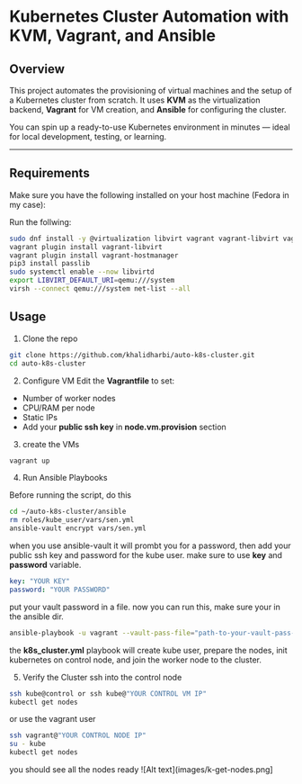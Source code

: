 # Kubernetes Cluster Automation with KVM, Vagrant, and Ansible

## Overview
This project automates the provisioning of virtual machines and the setup of a Kubernetes cluster from scratch.
It uses  **KVM** as the virtualization backend, **Vagrant** for VM creation, and **Ansible** for configuring the cluster.

You can spin up a ready-to-use Kubernetes environment in minutes — ideal for local development, testing, or learning.

---

## Requirements

Make sure you have the following installed on your host machine (Fedora in my case):

Run the follwing:
```bash
sudo dnf install -y @virtualization libvirt vagrant vagrant-libvirt vagrant-sshfs vagrant-hostmanager ansible git ruby-devel
vagrant plugin install vagrant-libvirt
vagrant plugin install vagrant-hostmanager
pip3 install passlib
sudo systemctl enable --now libvirtd
export LIBVIRT_DEFAULT_URI=qemu:///system 
virsh --connect qemu:///system net-list --all
```

## Usage

1. Clone the repo

```bash
git clone https://github.com/khalidharbi/auto-k8s-cluster.git
cd auto-k8s-cluster
```

2. Configure VM
Edit the **Vagrantfile** to set:
- Number of worker nodes
- CPU/RAM per node
- Static IPs
- Add your **public ssh key** in **node.vm.provision** section

3. create the VMs

```bash
vagrant up
```

4. Run Ansible Playbooks

Before running the script, do this
```bash
cd ~/auto-k8s-cluster/ansible
rm roles/kube_user/vars/sen.yml
ansible-vault encrypt vars/sen.yml
```
when you use ansible-vault it will prombt you for a password,
then add your public ssh key and password for the kube user. make sure to use **key** and **password** variable.

```yaml
key: "YOUR KEY"
password: "YOUR PASSWORD"
```
put your vault password in a file.
now you can run this, make sure your in the ansible dir.
```bash
ansible-playbook -u vagrant --vault-pass-file="path-to-your-vault-pass-file" k8s_cluster.yml
```
the **k8s_cluster.yml** playbook will create kube user, prepare the nodes, init kubernetes on control node, and join the worker node to the cluster.

5. Verify the Cluster
ssh into the control node
```bash
ssh kube@control or ssh kube@"YOUR CONTROL VM IP"
kubectl get nodes
```
or use the vagrant user
```bash
ssh vagrant@"YOUR CONTROL NODE IP"
su - kube
kubectl get nodes
```
you should see all the nodes ready
![Alt text](images/k-get-nodes.png]
